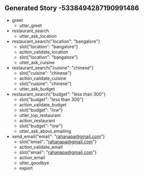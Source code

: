 ## Generated Story -5338494287190991486
* greet
    - utter_greet
* restaurant_search
    - utter_ask_location
* restaurant_search{"location": "bangalore"}
    - slot{"location": "bangalore"}
    - action_validate_location
    - slot{"location": "bangalore"}
    - utter_ask_cuisine
* restaurant_search{"cuisine": "chinese"}
    - slot{"cuisine": "chinese"}
    - action_validate_cuisine
    - slot{"cuisine": "chinese"}
    - utter_ask_budget
* restaurant_search{"budget": "less than 300"}
    - slot{"budget": "less than 300"}
    - action_validate_budget
    - slot{"budget": "low"}
    - utter_top_restaurant
    - action_restaurant
    - slot{"budget": "low"}
    - utter_ask_about_emailing
* send_email{"email": "rahanapa@gmail.com"}
    - slot{"email": "rahanapa@gmail.com"}
    - action_validate_email
    - slot{"email": "rahanapa@gmail.com"}
    - action_email
    - utter_goodbye
    - export

